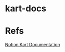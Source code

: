 # kart-docs

# Refs
[Notion Kart Documentation](https://www.notion.so/KART-1b378747314380acb23ee354a4a4c4c7)

